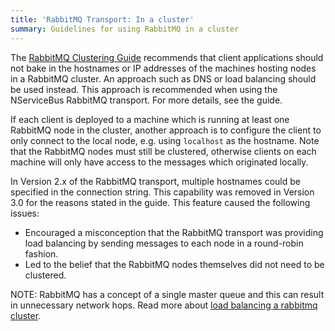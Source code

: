 ```yaml
---
title: 'RabbitMQ Transport: In a cluster'
summary: Guidelines for using RabbitMQ in a cluster
---
```


The [RabbitMQ Clustering Guide](https://www.rabbitmq.com/clustering.html) recommends that client applications should not bake in the hostnames or IP addresses of the machines hosting nodes in a RabbitMQ cluster. An approach such as DNS or load balancing should be used instead. This approach is recommended when using the NServiceBus RabbitMQ transport. For more details, see the guide.

If each client is deployed to a machine which is running at least one RabbitMQ node in the cluster, another approach is to configure the client to only connect to the local node, e.g. using `localhost` as the hostname. Note that the RabbitMQ nodes must still be clustered, otherwise clients on each machine will only have access to the messages which originated locally.

In Version 2.x of the RabbitMQ transport, multiple hostnames could be specified in the connection string. This capability was removed in Version 3.0 for the reasons stated in the guide. This feature caused the following issues:

 * Encouraged a misconception that the RabbitMQ transport was providing load balancing by sending messages to each node in a round-robin fashion.
 * Led to the belief that the RabbitMQ nodes themselves did not need to be clustered.

NOTE: RabbitMQ has a concept of a single master queue and this can result in unnecessary network hops. Read more about [load balancing a rabbitmq cluster](https://insidethecpu.com/2014/11/17/load-balancing-a-rabbitmq-cluster/).